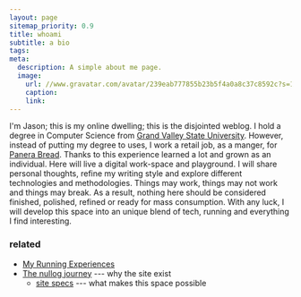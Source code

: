 ```yaml
---
layout: page
sitemap_priority: 0.9
title: whoami
subtitle: a bio
tags:
meta:
  description: A simple about me page.
  image:
    url: //www.gravatar.com/avatar/239eab777855b23b5f4a0a8c37c8592c?s=128
    caption:
    link:
---
```

I'm Jason; this is my online dwelling; this is the disjointed weblog. I hold a degree in Computer Science from [Grand Valley State University][gvsu]. However, instead of putting my degree to uses, I work a retail job, as a manger, for [Panera Bread][pb]. Thanks to this experience learned a lot and grown as an individual. Here will live a digital work-space and playground. I will share personal thoughts, refine my writing style and explore different technologies and methodologies. Things may work, things may not work and things may break. As a result, nothing here should be considered finished, polished, refined or ready for mass consumption. With any luck, I will develop this space into an unique blend of tech, running and everything I find interesting.

### related
* [My Running Experiences][running]
* [The nullog journey][history] --- why the site exist
   * [site specs][spec] --- what makes this space possible

[gravatar]: //www.gravatar.com/avatar/239eab777855b23b5f4a0a8c37c8592c?s=128
[pb]: http://panerabread.com
[gvsu]: http://gvsu.edu
[running]: running
[history]: history "a purposeful endeavor"
[spec]: spec "infrastructure, specs & data"
